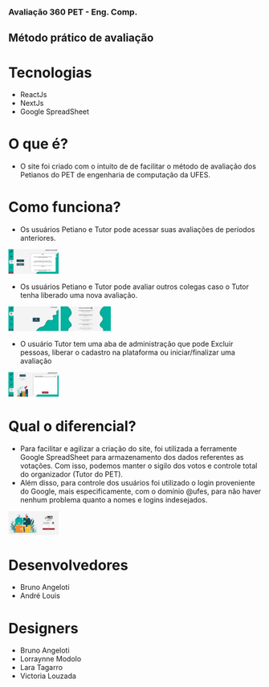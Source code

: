 ### Avaliação 360 PET - Eng. Comp.
## Método prático de avaliação

# Tecnologias
- ReactJs
- NextJs
- Google SpreadSheet

# O que é?
-  O site foi criado com o intuito de de facilitar o método de avaliação dos Petianos do PET de engenharia de computação da UFES.

# Como funciona?
- Os usuários Petiano e Tutor pode acessar suas avaliações de períodos anteriores.
<img src="images/MinhasAvaliacoes.png" width="100">
<br>

- Os usuários Petiano e Tutor pode avaliar outros colegas caso o Tutor tenha liberado uma nova avaliação.
<img src="images/Avaliacao1.png" width="100">
<img src="images/Avaliacao2.png" width="100">
<br>

- O usuário Tutor tem uma aba de administração que pode Excluir pessoas, liberar o cadastro na plataforma ou iniciar/finalizar uma avaliação
<img src="images/Adm.png" width="100">
<br>

# Qual o diferencial?
- Para facilitar e agilizar a criação do site, foi utilizada a ferramente Google SpreadSheet para armazenamento dos dados referentes as votações. Com isso, podemos manter o sigilo dos votos e controle total do organizador (Tutor do PET).
- Além disso, para controle dos usuários foi utilizado o login proveniente do Google, mais especificamente, com o domínio @ufes, para não haver nenhum problema quanto a nomes e logins indesejados.
<img src="images/Login.png" width="100">
<br>

# Desenvolvedores
- Bruno Angeloti
- André Louis

# Designers
- Bruno Angeloti
- Lorraynne Modolo
- Lara Tagarro
- Victoria Louzada